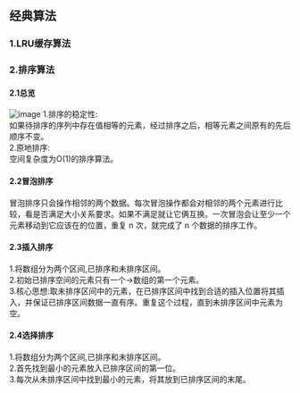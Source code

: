 ## 经典算法

### 1.LRU缓存算法

### 2.排序算法
#### 2.1总览
![image](https://static001.geekbang.org/resource/image/1f/fd/1f6ef7e0a5365d6e9d68f0ccc71755fd.jpg?wh=1142*698)
1.排序的稳定性:  
如果待排序的序列中存在值相等的元素，经过排序之后，相等元素之间原有的先后顺序不变。  
2.原地排序:  
空间复杂度为O(1)的排序算法。
#### 2.2冒泡排序
冒泡排序只会操作相邻的两个数据。每次冒泡操作都会对相邻的两个元素进行比较，看是否满足大小关系要求。如果不满足就让它俩互换。一次冒泡会让至少一个元素移动到它应该在的位置，重复 n 次，就完成了 n 个数据的排序工作。  
#### 2.3插入排序
1.将数组分为两个区间,已排序和未排序区间。  
2.初始已排序空间的元素只有一个->数组的第一个元素。  
3.核心思想:取未排序区间中的元素，在已排序区间中找到合适的插入位置将其插入，并保证已排序区间数据一直有序。重复这个过程，直到未排序区间中元素为空。
#### 2.4选择排序
1.将数组分为两个区间,已排序和未排序区间。    
2.首先找到最小的元素放入已排序区间的第一位。  
3.每次从未排序区间中找到最小的元素，将其放到已排序区间的末尾。  



